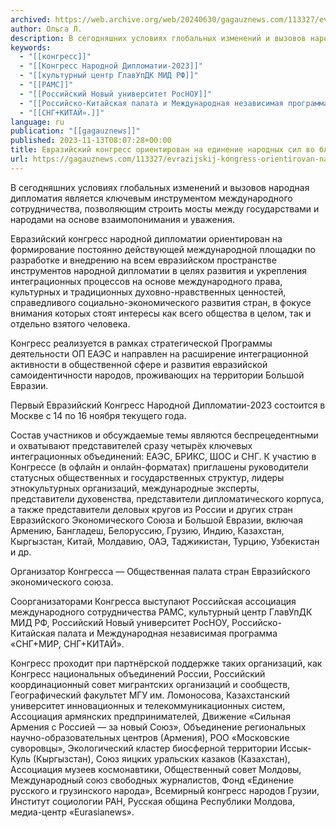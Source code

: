 ```yaml
---
archived: https://web.archive.org/web/20240630/gagauznews.com/113327/evrazijskij-kongress-orientirovan-na-edinenie-narodnyh-sil-vo-blago-mira-i-razvitiya.html
author: Ольга Л.
description: В сегодняшних условиях глобальных изменений и вызовов народная дипломатия является ключевым инструментом международного сотрудничества, позволяющим строить мосты между государствами и народами на основе взаимопонимания и уважения. Евразийский конгресс народной дипломатии ориентирован на формирование постоянно действующей международной площадки по разработке и внедрению на всем евразийском пространстве инструментов народной дипломатии в целях развития и укрепления интеграционных процессов на основе международного права, культурных и традиционных духовно-нравственных ценностей, справедливого социально-экономического развития стран, в фокусе внимания которых стоят интересы как всего общества в целом, так и отдельно взятого человека. Конгресс реализуется в рамках стратегической Программы деятельности ОП ЕАЭС и направлен на расширение интеграционной активности в […]
keywords:
  - "[[конгресс]]"
  - "[[Конгресс Народной Дипломатии-2023]]"
  - "[[культурный центр ГлавУпДК МИД РФ]]"
  - "[[РАМС]]"
  - "[[Российский Новый университет РосНОУ]]"
  - "[[Российско-Китайская палата и Международная независимая программа «СНГ+МИР]]"
  - "[[СНГ+КИТАЙ».]]"
language: ru
publication: "[[gagauznews]]"
published: 2023-11-13T08:07:28+00:00
title: Евразийский конгресс ориентирован на единение народных сил во благо мира и развития
url: https://gagauznews.com/113327/evrazijskij-kongress-orientirovan-na-edinenie-narodnyh-sil-vo-blago-mira-i-razvitiya.html
---
```


В сегодняшних условиях глобальных изменений и вызовов народная дипломатия является ключевым инструментом международного сотрудничества, позволяющим строить мосты между государствами и народами на основе взаимопонимания и уважения.

Евразийский конгресс народной дипломатии ориентирован на формирование постоянно действующей международной площадки по разработке и внедрению на всем евразийском пространстве инструментов народной дипломатии в целях развития и укрепления интеграционных процессов на основе международного права, культурных и традиционных духовно-нравственных ценностей, справедливого социально-экономического развития стран, в фокусе внимания которых стоят интересы как всего общества в целом, так и отдельно взятого человека.

Конгресс реализуется в рамках стратегической Программы деятельности ОП ЕАЭС и направлен на расширение интеграционной активности в общественной сфере и развития евразийской самоидентичности народов, проживающих на территории Большой Евразии.

Первый Евразийский Конгресс Народной Дипломатии-2023 состоится в Москве с 14 по 16 ноября текущего года.

Состав участников и обсуждаемые темы являются беспрецедентными и охватывают представителей сразу четырёх ключевых интеграционных объединений: ЕАЭС, БРИКС, ШОС и СНГ. К участию в Конгрессе (в офлайн и онлайн-форматах) приглашены руководители статусных общественных и государственных структур, лидеры этнокультурных организаций, международные эксперты, представители духовенства, представители дипломатического корпуса, а также представители деловых кругов из России и других стран Евразийского Экономического Союза и Большой Евразии, включая Армению, Бангладеш, Белоруссию, Грузию, Индию, Казахстан, Кыргызстан, Китай, Молдавию, ОАЭ, Таджикистан, Турцию, Узбекистан и др.

Организатор Конгресса — Общественная палата стран Евразийского экономического союза.

Соорганизаторами Конгресса выступают Российская ассоциация международного сотрудничества РАМС, культурный центр ГлавУпДК МИД РФ, Российский Новый университет РосНОУ, Российско-Китайская палата и Международная независимая программа «СНГ+МИР, СНГ+КИТАЙ».

Конгресс проходит при партнёрской поддержке таких организаций, как Конгресс национальных объединений России, Российский координационный совет мигрантских организаций и сообществ, Географический факультет МГУ им. Ломоносова, Казахстанский университет инновационных и телекоммуникационных систем, Ассоциация армянских предпринимателей, Движение «Сильная Армения с Россией — за новый Союз», Объединение региональных научно-образовательных центров (Армения), РОО «Московские суворовцы», Экологический кластер биосферной территории Иссык-Куль (Кыргызстан), Союз яицких уральских казаков (Казахстан), Ассоциация музеев космонавтики, Общественный совет Молдовы, Международный союз свободных журналистов, Фонд «Единение русского и грузинского народа», Всемирный конгресс народов Грузии, Институт социологии РАН, Русская община Республики Молдова, медиа-центр «Eurasianews».